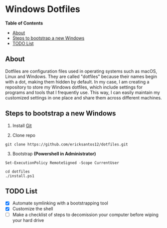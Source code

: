 # Windows Dotfiles

**Table of Contents**
- [About](#about)
- [Steps to bootstrap a new Windows](#steps-to-bootstrap-a-new-windows)
- [TODO List](#todo-list)

## About

Dotfiles are configuration files used in operating systems such as macOS, Linux and Windows. They are called "dotfiles" because their names begin with a dot, making them hidden by default. In my case, I am creating a repository to store my Windows dotfiles, which include settings for programs and tools that I frequently use. This way, I can easily maintain my customized settings in one place and share them across different machines.

## Steps to bootstrap a new Windows
1. Install [Git](https://git-scm.com/download/win)

2. Clone repo
```
git clone https://github.com/ericksantos12/dotfiles.git
```

3. Bootstrap **(Powershell in Administrator)**
```
Set-ExecutionPolicy RemoteSigned -Scope CurrentUser

cd dotfiles
./install.ps1
```

## TODO List
- [x] Automate symlinking with a bootstrapping tool
- [x] Customize the shell
- [ ] Make a checklist of steps to decomission your computer before wiping your hard drive